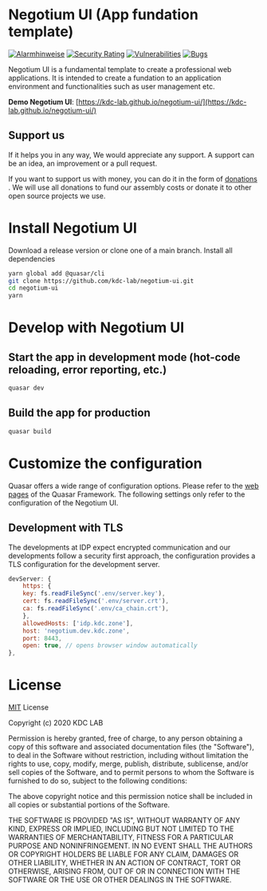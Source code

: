 # Negotium UI (App fundation template)

[![Alarmhinweise](https://sonar.kdc-lab.io/api/project_badges/measure?project=com.lab.kdc.vue.negotium-ui&metric=alert_status)](https://sonar.kdc-lab.io/dashboard?id=com.lab.kdc.vue.negotium-ui) [![Security Rating](https://sonar.kdc-lab.io/api/project_badges/measure?project=com.lab.kdc.vue.negotium-ui&metric=security_rating)](https://sonar.kdc-lab.io/dashboard?id=com.lab.kdc.vue.negotium-ui) [![Vulnerabilities](https://sonar.kdc-lab.io/api/project_badges/measure?project=com.lab.kdc.vue.negotium-ui&metric=vulnerabilities)](https://sonar.kdc-lab.io/dashboard?id=com.lab.kdc.vue.negotium-ui) [![Bugs](https://sonar.kdc-lab.io/api/project_badges/measure?project=com.lab.kdc.vue.negotium-ui&metric=bugs)](https://sonar.kdc-lab.io/dashboard?id=com.lab.kdc.vue.negotium-ui)

Negotium UI is a fundamental template to create a professional web applications. It is intended to create a fundation to an application environment and functionalities such as user management etc.

**Demo Negotium UI**:
[https://kdc-lab.github.io/negotium-ui/](https://kdc-lab.github.io/negotium-ui/)

## Support us

If it helps you in any way, We would appreciate any support. A support can be an idea, an improvement or a pull request.

If you want to support us with money, you can do it in the form of [donations](https://paypal.me/kdclab) . We will use all donations to fund our assembly costs or donate it to other open source projects we use.

# Install Negotium UI

Download a release version or clone one of a main branch.
Install all dependencies

```zsh
yarn global add @quasar/cli
git clone https://github.com/kdc-lab/negotium-ui.git
cd negotium-ui
yarn
```

# Develop with Negotium UI

## Start the app in development mode (hot-code reloading, error reporting, etc.)

```zsh
quasar dev
```

## Build the app for production

```zsh
quasar build
```

# Customize the configuration

Quasar offers a wide range of configuration options. Please refer to the [web pages](https://quasar.dev/quasar-cli/quasar-conf-js) of the Quasar Framework. The following settings only refer to the configuration of the Negotium UI.

## Development with TLS

The developments at IDP expect encrypted communication and our developments follow a security first approach, the configuration provides a TLS configuration for the development server.

```javascript
devServer: {
    https: {
    key: fs.readFileSync('.env/server.key'),
    cert: fs.readFileSync('.env/server.crt'),
    ca: fs.readFileSync('.env/ca_chain.crt'),
    },
    allowedHosts: ['idp.kdc.zone'],
    host: 'negotium.dev.kdc.zone',
    port: 8443,
    open: true, // opens browser window automatically
},
```

# License

[MIT](http://opensource.org/licenses/MIT) License

Copyright (c) 2020 KDC LAB

Permission is hereby granted, free of charge, to any person obtaining a copy
of this software and associated documentation files (the "Software"), to deal
in the Software without restriction, including without limitation the rights
to use, copy, modify, merge, publish, distribute, sublicense, and/or sell
copies of the Software, and to permit persons to whom the Software is
furnished to do so, subject to the following conditions:

The above copyright notice and this permission notice shall be included in all
copies or substantial portions of the Software.

THE SOFTWARE IS PROVIDED "AS IS", WITHOUT WARRANTY OF ANY KIND, EXPRESS OR
IMPLIED, INCLUDING BUT NOT LIMITED TO THE WARRANTIES OF MERCHANTABILITY,
FITNESS FOR A PARTICULAR PURPOSE AND NONINFRINGEMENT. IN NO EVENT SHALL THE
AUTHORS OR COPYRIGHT HOLDERS BE LIABLE FOR ANY CLAIM, DAMAGES OR OTHER
LIABILITY, WHETHER IN AN ACTION OF CONTRACT, TORT OR OTHERWISE, ARISING FROM,
OUT OF OR IN CONNECTION WITH THE SOFTWARE OR THE USE OR OTHER DEALINGS IN THE
SOFTWARE.
